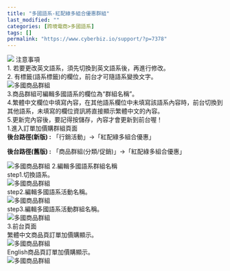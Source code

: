 ```yaml
---
title: "多國語系-紅配綠多組合優惠群組"
last_modified: ""
categories: [跨境電商>多國語系]
tags: []
permalink: "https://www.cyberbiz.io/support/?p=7378"
---
```


![](https://www.cyberbiz.io/support/wp-content/uploads/2021/08/多國版本圖.png) 注意事項  
1\. 若要更改英文語系，須先切換到英文語系後，再進行修改。  
2\. 有標籤(語系標籤)的欄位，前台才可隨語系變換文字。  
![多國商品群組](https://www.cyberbiz.co/support/wp-content/uploads/2020/05/多國-商品群組01.png)  
3.商品群組可編輯多國語系的欄位為“群組名稱”。  
4.繁體中文欄位中填寫內容，在其他語系欄位中未填寫該語系內容時，前台切換到其他語系，未填寫的欄位資訊將直接顯示繁體中文的內容。  
5.更新完內容後，要記得按儲存，內容才會更新到前台喔！  
1.進入訂單加價購群組頁面  
**後台路徑(新版) :** 「行銷活動」→「紅配綠多組合優惠」  

**後台路徑(舊版) :** 「商品群組(分類/促銷)」→「紅配綠多組合優惠」  

![多國商品群組](https://www.cyberbiz.co/support/wp-content/uploads/2020/05/多國-紅配綠01.png) 2.編輯多國語系群組名稱  
step1.切換語系。  
![多國商品群組](https://www.cyberbiz.co/support/wp-content/uploads/2020/05/多國-紅配綠02.png)  
step2.編輯多國語系活動名稱。  
![多國商品群組](https://www.cyberbiz.co/support/wp-content/uploads/2020/05/多國-紅配綠03.png)  
step3.編輯多國語系活動群組名稱。  
![多國商品群組](https://www.cyberbiz.co/support/wp-content/uploads/2020/05/多國-紅配綠04.png)  
3.前台頁面  
繁體中文商品頁訂單加價購顯示。  
![多國商品群組](https://www.cyberbiz.co/support/wp-content/uploads/2020/05/多國-紅配綠06.png)  
English商品頁訂單加價購顯示。  
![多國商品群組](https://www.cyberbiz.co/support/wp-content/uploads/2020/05/多國-紅配綠05.png)  

